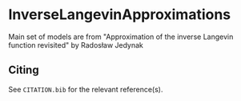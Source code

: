# InverseLangevinApproximations

Main set of models are from "Approximation of the inverse Langevin function revisited" by Radosław Jedynak

## Citing

See `CITATION.bib` for the relevant reference(s).
